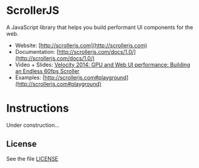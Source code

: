 ScrollerJS
==========

A JavaScript library that helps you build performant UI components for the web.

- Website: [http://scrollerjs.com](http://scrollerjs.com)
- Documentation: [http://scrollerjs.com/docs/1.0/](http://scrollerjs.com/docs/1.0/)
- Video + Slides: [Velocity 2014: GPU and Web UI performance: Building an Endless 60fps Scroller](https://www.youtube.com/watch?v=VAOPi9C8674])
- Examples: [http://scrollerjs.com#playground](http://scrollerjs.com#playground)

Instructions
=============
Under construction...

## License
See the file [LICENSE](https://github.com/forcedotcom/scrollerjs/blob/master/LICENSE)
